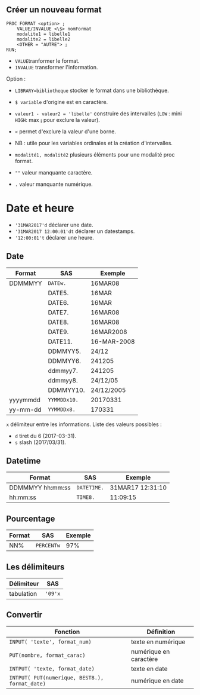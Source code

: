 ## Créer un nouveau format
```
PROC FORMAT <option> ;
	VALUE/INVALUE <\$> nomFormat
	modalite1 = libelle1
	modalite2 = libelle2
	<OTHER = "AUTRE"> ;
RUN;
```

* `VALUE`tranformer le format.
* `INVALUE` transformer l'information.

Option :

* `LIBRARY=bibliotheque` stocker le format dans une bibliothèque.

* `$ variable` d'origine est en caractère.
* `valeur1 - valeur2 = 'libelle'` construire des intervalles (`LOW` : mini `HIGH`: max ¡ pour exclure la valeur).
* `<` permet d'exclure la valeur d'une borne.
* NB : utile pour les variables ordinales et la création d'intervalles.
* `modalité1, modalité2` plusieurs éléments pour une modalité proc format.

* `""` valeur manquante caractère. 
* `.` valeur manquante numérique.

# Date et heure

* `'31MAR2017'd` déclarer une date. 
* `'31MAR2017 12:00:01'dt` déclarer un datestamps.
* `'12:00:01't` déclarer une heure.

## Date

| Format | SAS | Exemple |
|---|---|---|
| DDMMMYY | `DATEw.` | 16MAR08 |
| | DATE5. | 16MAR
| | DATE6. | 16MAR |
| | DATE7. | 16MAR08 |
| | DATE8. | 16MAR08 |
| | DATE9. | 16MAR2008 |
| | DATE11. | 16-MAR-2008 |
| | DDMMYY5. | 24/12 | 
| | DDMMYY6. | 241205 |
| | ddmmyy7. | 241205 |
| | ddmmyy8. | 24/12/05 |
| | DDMMYY10. | 24/12/2005 |
| yyyymmdd | `YYMMDDx10.` | 20170331
| yy-mm-dd | `YYMMDDx8.` | 170331 |


`x` délimiteur entre les informations. Liste des valeurs possibles :

* `d` tiret du 6 (2017-03-31).
* `s` slash (2017/03/31).

## Datetime

| Format | SAS | Exemple |
|---|---|---|
DDMMMYY hh:mm:ss | `DATETIME.` | 31MAR17 12:31:10 |
hh:mm:ss | `TIME8.` | 11:09:15

## Pourcentage

| Format | SAS | Exemple |
|---|---|---|
| NN% | `PERCENTw` | 97% |

## Les délimiteurs

| Délimiteur | SAS |
|---|---|
| tabulation | `'09'x` |

## Convertir

| Fonction | Définition |
|---|---|
| `INPUT( 'texte', format_num)` | texte en numérique |
| `PUT(nombre, format_carac)` | numérique en caractère |
| `INTPUT( 'texte, format_date)`  | texte en date |
| `INTPUT( PUT(numerique, BEST8.), format_date)` | numérique en date |
